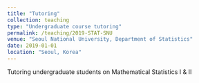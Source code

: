 ```yaml
---
title: "Tutoring"
collection: teaching
type: "Undergraduate course tutoring"
permalink: /teaching/2019-STAT-SNU
venue: "Seoul National University, Department of Statistics"
date: 2019-01-01
location: "Seoul, Korea"
---
```


Tutoring undergraduate students on Mathematical Statistics I & II
